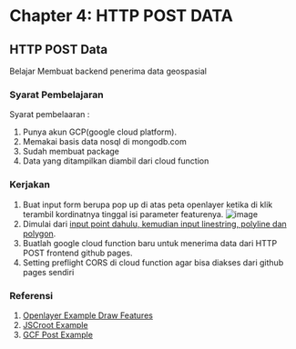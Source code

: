 # Chapter 4: HTTP POST DATA
## HTTP POST Data
Belajar Membuat backend penerima data geospasial
### Syarat Pembelajaran
Syarat pembelaaran :
1. Punya akun GCP(google cloud platform).
2. Memakai basis data nosql di mongodb.com
3. Sudah membuat package
4. Data yang ditampilkan diambil dari cloud function

### Kerjakan
1. Buat input form berupa pop up di atas peta openlayer ketika di klik terambil kordinatnya tinggal isi parameter featurenya.
   ![image](https://github.com/bukped/gis/assets/11188109/b873f02c-97ef-4f45-a092-a7479f4caf59)
2. Dimulai dari [input point dahulu, kemudian input linestring, polyline dan polygon](https://openlayers.org/en/latest/examples/draw-features.html).
3. Buatlah google cloud function baru untuk menerima data dari HTTP POST frontend github pages.
4. Setting preflight CORS di cloud function agar bisa diakses dari github pages sendiri

### Referensi
1. [Openlayer Example Draw Features](https://openlayers.org/en/latest/examples/draw-features.html)
2. [JSCroot Example](https://jscroot.github.io/examples/)
3. [GCF Post Example](https://petapedia.github.io/gcf/post/)
